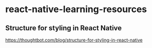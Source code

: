 # react-native-learning-resources
## Structure for styling in React Native
https://thoughtbot.com/blog/structure-for-styling-in-react-native
